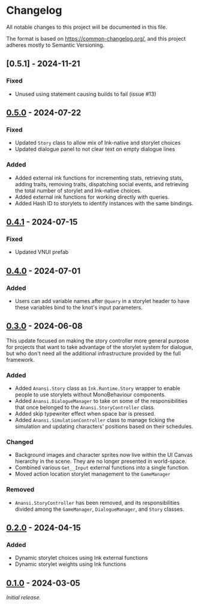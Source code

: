 <!-- markdownlint-disable no-duplicate-heading -->

# Changelog

All notable changes to this project will be documented in this file.

The format is based on <https://common-changelog.org/>, and this project adheres mostly to Semantic Versioning.

## [0.5.1] - 2024-11-21

### Fixed

- Unused using statement causing builds to fail (issue #13)

## [0.5.0] - 2024-07-22

### Fixed

- Updated `Story` class to allow mix of Ink-native and storylet choices
- Updated dialogue panel to not clear text on empty dialogue lines

### Added

- Added external ink functions for incrementing stats, retrieving stats, adding traits, removing traits, dispatching social events, and retrieving the total number of storylet and Ink-native choices.
- Added external ink functions for working directly with queries.
- Added Hash ID to storylets to identify instances with the same bindings.

## [0.4.1] - 2024-07-15

### Fixed

- Updated VNUI prefab

## [0.4.0] - 2024-07-01

### Added

- Users can add variable names after `@query` in a storylet header to have these variables bind to the knot's input parameters.

## [0.3.0] - 2024-06-08

This update focused on making the story controller more general purpose for projects that want to take advantage of the storylet system for dialogue, but who don't need all the additional infrastructure provided by the full framework.

### Added

- Added `Anansi.Story` class as `Ink.Runtime.Story` wrapper to enable people to use storylets without MonoBehaviour components.
- Added `Anansi.DialogueManager` to take on some of the responsibilities that once belonged to the `Anansi.StoryController` class.
- Added skip typewriter effect when space bar is pressed.
- Added `Anansi.SimulationController` class to manage ticking the simulation and updating characters' positions based on their schedules.

### Changed

- Background images and character sprites now live within the UI Canvas hierarchy in the scene. They are no longer presented in world-space.
- Combined various `Get__Input` external functions into a single function.
- Moved action location storylet management to the `GameManager`

### Removed

- `Anansi.StoryController` has been removed, and its responsibilities divided among the `GameManager`, `DialogueManager`, and `Story` classes.

## [0.2.0] - 2024-04-15

### Added

- Dynamic storylet choices using Ink external functions
- Dynamic storylet weights using Ink functions

## [0.1.0] - 2024-03-05

_Initial release._

[0.1.0]: https://github.com/ShiJbey/Anansi/releases/tag/v0.1.0
[0.2.0]: https://github.com/ShiJbey/Anansi/releases/tag/v0.2.0
[0.3.0]: https://github.com/ShiJbey/Anansi/releases/tag/v0.3.0
[0.4.0]: https://github.com/ShiJbey/Anansi/releases/tag/v0.4.0
[0.4.1]: https://github.com/ShiJbey/Anansi/releases/tag/v0.4.1
[0.5.0]: https://github.com/ShiJbey/Anansi/releases/tag/v0.5.0
